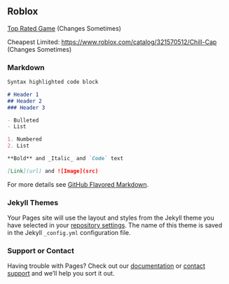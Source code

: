 ## Roblox

[Top Rated Game](https://www.roblox.com/games/4934471106/UPDATE-My-Hero-Mania?refPageId=023c9b23-4a3c-43e2-a8c1-ad4d662e0d33)  (Changes Sometimes)

Cheapest Limited: https://www.roblox.com/catalog/321570512/Chill-Cap  (Changes Sometimes)

### Markdown



```markdown
Syntax highlighted code block

# Header 1
## Header 2
### Header 3

- Bulleted
- List

1. Numbered
2. List

**Bold** and _Italic_ and `Code` text

[Link](url) and ![Image](src)
```

For more details see [GitHub Flavored Markdown](https://guides.github.com/features/mastering-markdown/).

### Jekyll Themes

Your Pages site will use the layout and styles from the Jekyll theme you have selected in your [repository settings](https://github.com/aavainio/aavainio.github.io/settings). The name of this theme is saved in the Jekyll `_config.yml` configuration file.

### Support or Contact

Having trouble with Pages? Check out our [documentation](https://docs.github.com/categories/github-pages-basics/) or [contact support](https://support.github.com/contact) and we’ll help you sort it out.
